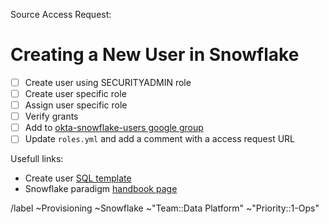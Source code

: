 <!-- format should be something like 'user [de]provisioning - firstname last initial' -->
<!-- example: user provisioning - John S -->


Source Access Request: <!-- link to source  Access Request issue, it should be approved and ready for provisioning -->

# Creating a New User in Snowflake

- [ ] Create user using SECURITYADMIN role
- [ ] Create user specific role
- [ ] Assign user specific role
- [ ] Verify grants
- [ ] Add to [okta-snowflake-users google group](https://groups.google.com/a/gitlab.com/g/okta-snowflake-users/members)
- [ ] Update `roles.yml` and add a comment with a access request URL

Usefull links:
- Create user [SQL template](https://gitlab.com/gitlab-data/analytics/-/blob/master/load/snowflake/user_provision.sql)
- Snowflake paradigm [handbook page](https://about.gitlab.com/handbook/business-technology/data-team/platform/#snowflake-permissions-paradigm)

/label ~Provisioning ~Snowflake ~"Team::Data Platform"  ~"Priority::1-Ops"
